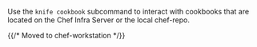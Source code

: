 Use the `knife cookbook` subcommand to interact with cookbooks that are
located on the Chef Infra Server or the local chef-repo.

{{/* Moved to chef-workstation */}}
